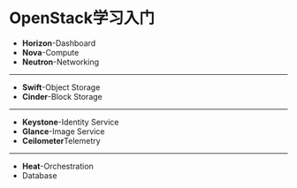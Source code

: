 # OpenStack学习入门
- **Horizon**-Dashboard
- **Nova**-Compute
- **Neutron**-Networking
---
- **Swift**-Object Storage
- **Cinder**-Block Storage
---
- **Keystone**-Identity Service
- **Glance**-Image Service
- **Ceilometer**Telemetry
---
- **Heat**-Orchestration 
- Database
